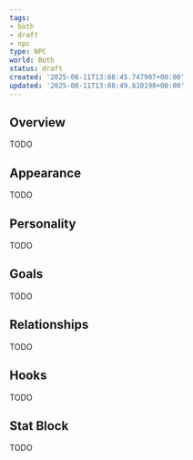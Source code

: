 ```yaml
---
tags:
- both
- draft
- npc
type: NPC
world: Both
status: draft
created: '2025-08-11T13:08:45.747907+00:00'
updated: '2025-08-11T13:08:49.810198+00:00'
---
```



## Overview

TODO
## Appearance

TODO
## Personality

TODO
## Goals

TODO
## Relationships

TODO
## Hooks

TODO
## Stat Block

TODO
